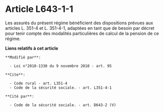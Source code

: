 # Article L643-1-1

Les assurés du présent régime bénéficient des dispositions prévues aux articles L. 351-4 et L. 351-4-1, adaptées en tant que
de besoin par décret pour tenir compte des modalités particulières de calcul de la pension de ce régime.

**Liens relatifs à cet article**

	**Modifié par**:

	  - Loi n°2010-1330 du 9 novembre 2010 - art. 95

	**Cite**:

	  - Code rural - art. L351-4
	  - Code de la sécurité sociale. - art. L351-4-1

	**Cité par**:

	  - Code de la sécurité sociale. - art. D643-2 (V)
